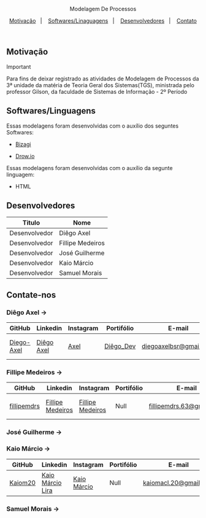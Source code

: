 <p align="center">
Modelagem De Processos
</p>

<p align="center">
  <a href="#-motivacao">Motivação</a>&nbsp;&nbsp;&nbsp;|&nbsp;&nbsp;&nbsp;
  <a href="#-sftw/lg">Softwares/Linaguagens</a>&nbsp;&nbsp;&nbsp;|&nbsp;&nbsp;&nbsp;
  <a href="#-desenvolvedores">Desenvolvedores</a>&nbsp;&nbsp;&nbsp;|&nbsp;&nbsp;&nbsp;
  <a href="#-contato">Contato</a>
</p>
<br>

## Motivação
> [!IMPORTANT]
> Para fins de deixar registrado as atividades de Modelagem de Processos da 3ª unidade da matéria de Teoria Geral dos Sistemas(TGS), ministrada pelo professor Gilson, da faculdade de Sistemas de Informação - 2º Período

##  Softwares/Linguagens

Essas modelagens foram desenvolvidas com o auxílio dos seguntes Softwares:

- [Bizagi](https://www.bizagi.com/pt/plataforma/modeler)

- [Drow.io](https://app.diagrams.net/)

Essas modelagens foram desenvolvidas com o auxílio da segunte linguagem:

- HTML

##  Desenvolvedores 

| Titulo | Nome |
| ------ | ------ |
| Desenvolvedor | Diêgo Axel |
| Desenvolvedor | Fillipe Medeiros |
| Desenvolvedor | José Guilherme |
| Desenvolvedor | Kaio Márcio |
| Desenvolvedor | Samuel Morais |

## Contate-nos

### Diêgo Axel ->

| GitHub | Linkedin | Instagram | Portifólio | E-mail | Celular |
| ------ | ------ | ------ | ------ | ------ | ------ |
| [Diego-Axel](https://github.com/Diego-Axel) | [Diêgo Axel](https://www.linkedin.com/in/di%C3%AAgo-axel-1684452b5/) | [Axel](https://www.instagram.com/diegoaxelbsr/) | [Diêgo_Dev](https://diego-axel.github.io/) | diegoaxelbsr@gmail.com | (84) 99977-4459 |

### Fillipe Medeiros ->

| GitHub | Linkedin | Instagram | Portifólio | E-mail | Celular |
| ------ | ------ | ------ | ------ | ------ | ------ |
| [fillipemdrs](https://github.com/fillipemdrs) | [Fillipe Medeiros](https://www.linkedin.com/in/fillipe-medeiros-ara%C3%BAjo-morais-13bb68334/) | [Fillipe Medeiros](https://www.instagram.com/fillipemdrs/) | Null | fillipemdrs.63@gmail.com | (83) 98131-6252 |

### José Guilherme -> 

### Kaio Márcio ->

| GitHub | Linkedin | Instagram | Portifólio | E-mail | Celular |
| ------ | ------ | ------ | ------ | ------ | ------ |
| [Kaiom20](https://github.com/Kaiom20) | [Kaio Márcio Lira](https://www.linkedin.com/in/kaio-márcio-lira-24264b2b7/) | [Kaio Márcio](https://www.instagram.com/kaiom.20/) | Null | kaiomacl.20@gmail.com | (83) 98716-3046 |

### Samuel Morais ->